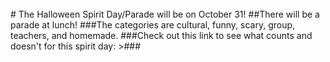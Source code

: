 <br/>
# The Halloween Spirit Day/Parade will be on October 31!
##There will be a parade at lunch!
###The categories are cultural, funny, scary, group, teachers, and homemade.
###Check out this link to see what counts and doesn't for this spirit day:
>###<https://docs.google.com/document/d/1ThQdcsh8on9uSBacl1PGFpDq_4efn4Dx6HwGDzrsrcM/edit?ts=580e91a8>
